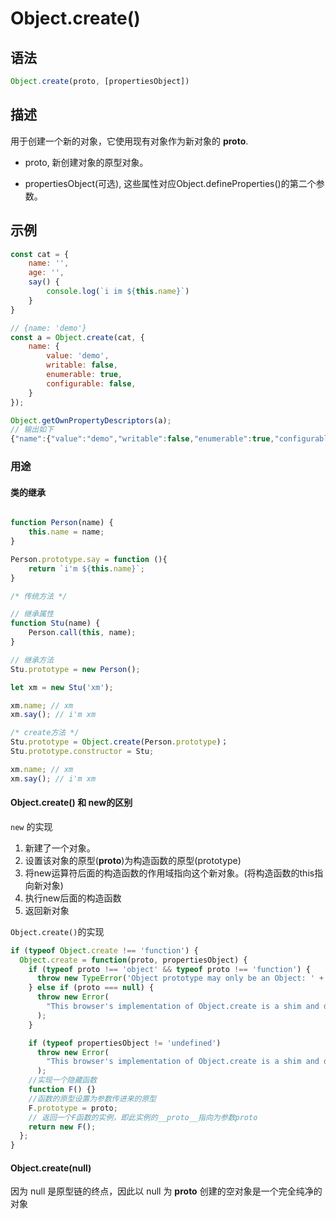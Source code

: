 # Object.create()

## 语法

```js
Object.create(proto, [propertiesObject])
```

## 描述
用于创建一个新的对象，它使用现有对象作为新对象的 __proto__.

- proto, 新创建对象的原型对象。

- propertiesObject(可选), 这些属性对应Object.defineProperties()的第二个参数。

## 示例

```js
const cat = {
	name: '',
	age: '',
	say() {
		console.log(`i im ${this.name}`)
	}
}

// {name: 'demo'}
const a = Object.create(cat, {
    name: {
        value: 'demo',
        writable: false,
        enumerable: true,
        configurable: false,
    }
}); 

Object.getOwnPropertyDescriptors(a);
// 输出如下
{"name":{"value":"demo","writable":false,"enumerable":true,"configurable":false}}

```

### 用途

#### 类的继承

```js

function Person(name) {
    this.name = name;
}

Person.prototype.say = function (){
    return `i'm ${this.name}`;
}

/* 传统方法 */

// 继承属性
function Stu(name) {
    Person.call(this, name);
}

// 继承方法
Stu.prototype = new Person();

let xm = new Stu('xm');

xm.name; // xm
xm.say(); // i'm xm

/* create方法 */
Stu.prototype = Object.create(Person.prototype)；
Stu.prototype.constructor = Stu;

xm.name; // xm
xm.say(); // i'm xm

```

#### Object.create() 和 new的区别

`new` 的实现
1. 新建了一个对象。
2. 设置该对象的原型(__proto__)为构造函数的原型(prototype)
3. 将new运算符后面的构造函数的作用域指向这个新对象。(将构造函数的this指向新对象)
4. 执行new后面的构造函数
5. 返回新对象

`Object.create()`的实现
```js
if (typeof Object.create !== 'function') {
  Object.create = function(proto, propertiesObject) {
    if (typeof proto !== 'object' && typeof proto !== 'function') {
      throw new TypeError('Object prototype may only be an Object: ' + proto);
    } else if (proto === null) {
      throw new Error(
        "This browser's implementation of Object.create is a shim and doesn't support 'null' as the first argument.",
      );
    }

    if (typeof propertiesObject != 'undefined')
      throw new Error(
        "This browser's implementation of Object.create is a shim and doesn't support a second argument.",
      );
    //实现一个隐藏函数
    function F() {}
    //函数的原型设置为参数传进来的原型
    F.prototype = proto;
    // 返回一个F函数的实例，即此实例的__proto__指向为参数proto
    return new F();
  };
}
```

#### Object.create(null)

因为 null 是原型链的终点，因此以 null 为 __proto__ 创建的空对象是一个完全纯净的对象




